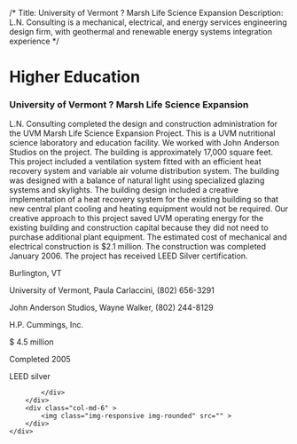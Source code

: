/*
Title: University of Vermont ? Marsh Life Science Expansion
Description: L.N. Consulting is a mechanical, electrical, and energy services engineering design firm, with geothermal and renewable energy systems integration experience
*/

# Higher Education

<div>
	<div class="row">
		<div class="col-md-6" >
			<div class="well" >
				<h3>University of Vermont ? Marsh Life Science Expansion</h3>
				<p>
   
   L.N. Consulting completed the design and construction administration for the UVM Marsh Life Science Expansion Project.  This is a UVM nutritional science laboratory and education facility.  We worked with John Anderson Studios on the project.  The building is approximately 17,000 square feet.  This project included a ventilation system fitted with an efficient heat recovery system and variable air volume distribution system.  The building was designed with a balance of natural light using specialized glazing systems and skylights.  The building design included a creative implementation of a heat recovery system for the existing building so that new central plant cooling and heating equipment would not be required.  Our creative approach to this project saved UVM operating energy for the existing building and construction capital because they did not need to purchase additional plant equipment.  The estimated cost of mechanical and electrical construction is $2.1 million.  The construction was completed January 2006.  The project has received LEED Silver certification.
</p>
				<p>Burlington, VT</p>
				<p>University of Vermont, Paula Carlaccini, (802) 656-3291</p>
				<p>John Anderson Studios, Wayne Walker, (802) 244-8129</p>
				<p>H.P. Cummings, Inc.</p>
				<p>$ 4.5 million</p>
				<p>Completed 2005</p>
				<p>LEED silver</p>
				
			</div>
		</div>
		<div class="col-md-6" >
			<img class="img-responsive img-rounded" src="" >
		</div>
	</div>
</div>